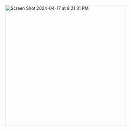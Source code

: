<img width="396" alt="Screen Shot 2024-04-17 at 8 21 31 PM" src="https://github.com/derferickc/Compose-Happy-Birthday-App/assets/12961257/51ec864d-92bc-44b8-b3a1-1e229f3a68da">
